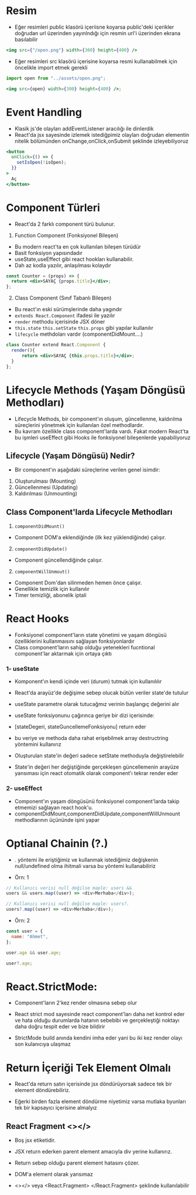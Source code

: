 # Resim

- Eğer resimleri public klasörü içeriisne koyarsa public'deki içerikler doğrudan url üzerinden yayınlndığı için resmin url'i üzerinden ekrana basılabilir

```jsx
<img src={"/open.png"} width={300} height={400} />
```

- Eğer resimleri src klasörü içerisine koyarsa resmi kullanabilmek için öncelikle import etmek gerekli

```jsx
import open from "../assets/open.png";

<img src={open} width={300} height={400} />;
```

# Event Handling

- Klasik js'de olayları addEventListener aracılığı ile dinlerdik
- React'da jsx sayesinde izlemek istediğpimiz olayları doğrudan elementin nitelik bölümünden onChange,onClick,onSubmit şeklinde izleyebiliyoruz

```jsx
<button
  onClick={() => {
    setIsOpen(!isOpen);
  }}
>
  Aç
</button>
```

# Component Türleri

- React'da 2 farklı component türü bulunur.

1. Function Component (Fonksiyonel Bileşen)

- Bu modern react'ta en çok kullanılan bileşen türüdür
- Basit fonksiyon yapısındadır
- useState,useEffect gibi react hookları kullanabilir.
- Dah az kodla yazılır, anlaşılması kolaydır

```jsx
const Counter = (props) => {
  return <div>SAYAÇ {props.title}</div>;
};
```

2. Class Component (Sınıf Tabanlı Bileşen)

- Bu react'ın eski sürümşlerinde daha yagındır
- `extends React.Component` ifadesi ile yazılır
- `render` methodu içerisinde JSX döner
- `this.state` `this.setState` `this.props` gibi yapılar kullanılır
- `lifecycle` methdoları vardır (componentDidMount....)

```jsx
class Counter extend React.Component {
  render(){
      return <div>SAYAÇ {this.props.title}</div>;
  }
};
```

# Lifecycle Methods (Yaşam Döngüsü Methodları)

- Lifecycle Methods, bir component'ın oluşum, güncellenme, kaldırılma süreçlerini yönetmek için kullanılan özel methodlardır.
- Bu kavram özellikle class component'larda vardı. Fakat modern React'ta bu işmleri useEffect gibi Hooks ile fonksiyonel bileşenlerde yapabiliyoruz

## Lifecycle (Yaşam Döngüsü) Nedir?

- Bir component'ın aşağıdaki süreçlerine verilen genel isimdir:

1. Oluşturulması (Mounting)
2. Güncellenmesi (Updating)
3. Kaldırılması (Unmounting)

## Class Component'larda Lifecycle Methodları

1. `componentDidMount()`

- Component DOM'a eklendiğinde (ilk kez yüklendiğinde) çalışır.

2. `componentDidUpdate()`

- Component güncellendiğinde çalışır.

2. `componentWillUnmout()`

- Component Dom'dan silinmeden hemen önce çalışır.
- Genellikle temizlik için kullanılır
- Timer temizliği, abonelik iptali

# React Hooks

- Fonksiyonel component'ların state yönetimi ve yaşam döngüsü özelliklerini kullanmaısını sağlayan fonksiyonlardır
- Class component'ların sahip olduğu yetenekleri fucntional component'lar aktarmak için ortaya çıktı

### 1- useState

- Komponent'ın kendi içinde veri (durum) tutmak için kullanılılır

- React'da arayüz'de değişime sebep olucak bütün veriler state'de tutulur

- useState parametre olarak tutucağmız verinin başlangıç değerini alır
- useState fonksiyonunu çağırınca geriye bir dizi içerisinde:
- [stateDegeri, stateGuncellemeFonksiyonu] return eder
- bu veriye ve methoda daha rahat erişebilmek array destructring yöntemini kullanırız

- Oluşturulan state'in değeri sadece setState methoduyla değiştirelebilir

- State'in değeri her değiştiğinde gerçekleşen güncellemenin arayüze yansıması için react otomatik olarak component'ı tekrar render eder

### 2- useEffect

- Component'ın yaşam döngüsünü fonksiyonel component'larda takip etmemizi sağlayan react hook'u.
- componentDidMount,componentDidUpdate,componentWillUnmount methodlarının üçününde işini yapar

# Optianal Chainin (?.)

- . yöntemi ile eriştiğimiz ve kullanmak istediğimiz değişkenin null/undefined olma ihitmali varsa bu yöntemi kullanabiliriz

- Örn: 1

```js
// Kullanıcı verisi null değilse maple: users &&
users && users.map((user) => <div>Merhaba</div>);

// Kullanıcı verisi null değilse maple: users?.
users?.map((user) => <div>Merhaba</div>);
```

- Örn: 2

```js
const user = {
  name: "Ahmet",
};

user.age && user.age;

user?.age;
```

# React.StrictMode:

- Component'ların 2'kez render olmasına sebep olur
- React strict mod sayesinde react component'ları daha net kontrol eder ve hata olduğu durumlarda hatanın sebebibi ve gerçekleştiği noktayı daha doğru tespit eder ve bize bildirir

- StrictMode build anında kendini imha eder yani bu iki kez render olayı son kulanıcıya ulaşmaz

# Return İçeriği Tek Element Olmalı

- React'da return satırı içerisinde jsx döndürüyorsak sadece tek bir element döndürebiliriz.

- Eğerki birden fazla element döndürme niyetimiz varsa mutlaka byunları tek bir kapsayıcı içerisine almalyız

## React Fragment <></>

- Boş jsx etiketidir.
- JSX return ederken parent element amacıyla div yerine kullanırız.
- Return sebep olduğu parent element hatasını çözer.
- DOM'a element olarak yansımaz

- <></> veya <React.Fragment> </React.Fragment> şeklinde kullanılabilir
